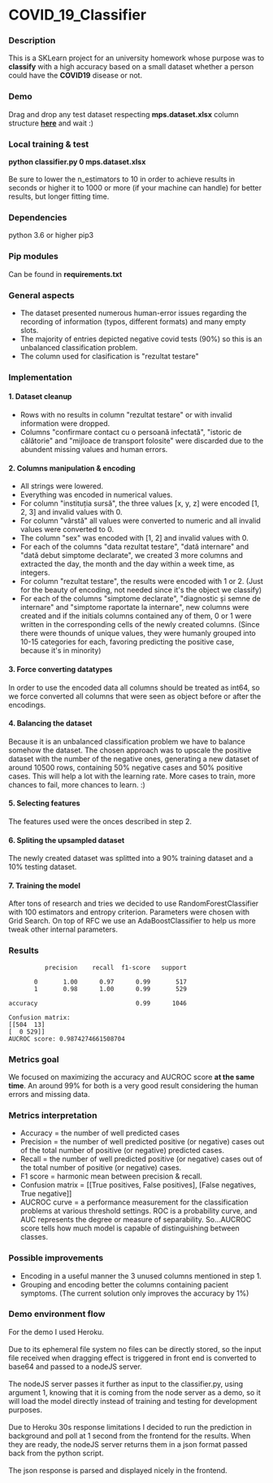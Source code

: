 # COVID_19_Classifier

### Description
This is a SKLearn project for an university homework whose purpose was to <strong>classify</strong> with a high accuracy based on a small dataset whether a person could have the <strong>COVID19</strong> disease or not. 

### Demo
Drag and drop any test dataset respecting <strong>mps.dataset.xlsx</strong> column structure <a href="https://mps-covid-19-backend.herokuapp.com/"><strong>here</strong></a> and wait :)

### Local training & test
<strong>python classifier.py 0 mps.dataset.xlsx</strong><br><br>
Be sure to lower the n_estimators to 10 in order to achieve results in seconds or higher it to 1000 or more (if your machine can handle) for better results, but longer fitting time.

### Dependencies
python 3.6 or higher
pip3

### Pip modules
Can be found in <strong>requirements.txt</strong>

### General aspects
- The dataset presented numerous human-error issues regarding the recording of information (typos, different formats) and many empty slots.
- The majority of entries depicted negative covid tests (90%) so this is an unbalanced classification problem.
- The column used for clasification is "rezultat testare"

### Implementation
#### 1. Dataset cleanup
- Rows with no results in column "rezultat testare" or with invalid information were dropped.
- Columns "confirmare contact cu o persoană infectată", "istoric de călătorie" and "mijloace de transport folosite" were discarded due to the abundent missing values and human errors.
#### 2. Columns manipulation & encoding
- All strings were lowered.
- Everything was encoded in numerical values.
- For column "instituția sursă", the three values [x, y, z] were encoded [1, 2, 3] and invalid values with 0.
- For column "vârstă" all values were converted to numeric and all invalid values were converted to 0.
- The column "sex" was encoded with [1, 2] and invalid values with 0.
- For each of the columns "data rezultat testare", "dată internare" and "dată debut simptome declarate",
	we created 3 more columns and extracted the day, the month and the day within a week time, as integers.
- For column "rezultat testare", the results were encoded with 1 or 2. (Just for the beauty of encoding, not needed since it's the object we classify)
- For each of the columns "simptome declarate", "diagnostic și semne de internare" and "simptome raportate la internare", new columns were created and if the initials columns contained any of them, 0 or 1 were written in the corresponding cells of the newly created columns. (Since there were thounds of unique values, they were humanly grouped into 10-15 categories for each, favoring predicting the positive case, because it's in minority)
#### 3. Force converting datatypes
In order to use the encoded data all columns should be treated as int64, so we force converted all columns that were seen as object before or after the encodings.
#### 4. Balancing the dataset
Because it is an unbalanced classification problem we have to balance somehow the dataset. The chosen approach was to upscale the positive dataset with the number of the negative ones, generating a new dataset of around 10500 rows, containing 50% negative cases and 50% positive cases.
This will help a lot with the learning rate. More cases to train, more chances to fail, more chances to learn. :)
#### 5. Selecting features
The features used were the onces described in step 2.
#### 6. Spliting the upsampled dataset
The newly created dataset was splitted into a 90% training dataset and a 10% testing dataset.
#### 7. Training the model
After tons of research and tries we decided to use RandomForestClassifier with 100 estimators and entropy criterion. Parameters were chosen with Grid Search.
On top of RFC we use an AdaBoostClassifier to help us more tweak other internal parameters.

### Results
              precision    recall  f1-score   support

           0       1.00      0.97      0.99       517
           1       0.98      1.00      0.99       529

    accuracy                           0.99      1046
    
    Confusion matrix:
    [[504  13]
    [  0 529]]
    AUCROC score: 0.9874274661508704

### Metrics goal
We focused on maximizing the accuracy and AUCROC score <strong>at the same time</strong>.
An around 99% for both is a very good result considering the human errors and missing data.

### Metrics interpretation
- Accuracy = the number of well predicted cases
- Precision = the number of well predicted positive (or negative) cases out of the total number of positive (or negative) predicted cases.
- Recall = the number of well predicted positive (or negative) cases out of the total number of positive (or negative) cases.
- F1 score = harmonic mean between precision & recall.
- Confusion matrix = [[True positives, False positives], [False negatives, True negative]]
- AUCROC curve = a performance measurement for the classification problems at various threshold settings. ROC is a probability curve, and AUC represents the degree or measure of separability. So...AUCROC score tells how much model is capable of distinguishing between classes.


### Possible improvements
- Encoding in a useful manner the 3 unused columns mentioned in step 1.
- Grouping and encoding better the columns containing pacient symptoms. (The current solution only improves the accuracy by 1%)

### Demo environment flow
For the demo I used Heroku. <br><br>
Due to its ephemeral file system no files can be directly stored, so the input file received when dragging effect is triggered in front end is converted to base64 and passed to a nodeJS server. <br><br>
The nodeJS server passes it further as input to the classifier.py, using argument 1, knowing that it is coming from the node server as a demo, so it will load the model directly instead of training and testing for development purposes. <br><br>
Due to Heroku 30s response limitations I decided to run the prediction in background and poll at 1 second from the frontend for the results. When they are ready, the nodeJS server returns them in a json format passed back from the python script.<br><br>
The json response is parsed and displayed nicely in the frontend.

